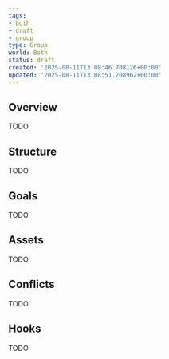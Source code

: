 ```yaml
---
tags:
- both
- draft
- group
type: Group
world: Both
status: draft
created: '2025-08-11T13:08:46.708126+00:00'
updated: '2025-08-11T13:08:51.208962+00:00'
---
```



## Overview

TODO
## Structure

TODO
## Goals

TODO
## Assets

TODO
## Conflicts

TODO
## Hooks

TODO
